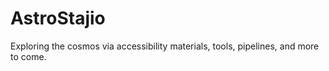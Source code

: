 # AstroStajio
Exploring the cosmos via accessibility materials, tools, pipelines, and more to come.
